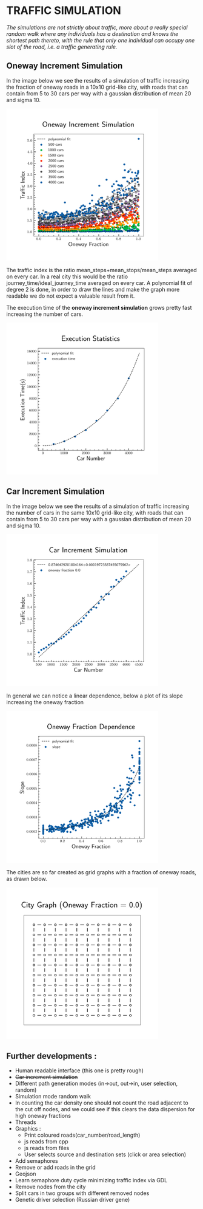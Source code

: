 <h1>TRAFFIC SIMULATION</h1>

<i> The simulations are not strictly about traffic, more about a really special random walk where any individuals has a destination and knows the shortest path thereto, with the rule that only one individual can occupy one slot of the road, i.e. a traffic generating rule.</i>

<h2>Oneway Increment Simulation</h2>

<p>In the image below we see the results of a simulation of traffic increasing the fraction of oneway roads in a 10x10 grid-like city, 
with roads that can contain from 5 to 30 cars per way with a gaussian
distribution of mean 20 and sigma 10.</p>

<img src='oneway_increment.png' width=400 height=400>

<p>The traffic index is the ratio mean_steps+mean_stops/mean_steps averaged on every car. In a real city this would be the ratio journey_time/ideal_journey_time averaged on every car.
A polynomial fit of degree 2 is done, in order to draw the lines and make the graph more readable we do not expect a valuable result from it.</p>

The execution time of the <strong>oneway increment simulation</strong> grows pretty fast increasing the number of cars.

<img src='execution_time.png' width=400 height=400>

<br>

<h2>Car Increment Simulation</h2>

<p>In the image below we see the results of a simulation of traffic increasing the number of cars in the same 10x10 grid-like city, 
with roads that can contain from 5 to 30 cars per way with a gaussian
distribution of mean 20 and sigma 10.</p>

<img src='car_increment.png' width=400 height=400>

<p> In general we can notice a linear dependence, below a plot of its slope increasing the oneway fraction</p>

<img src='oneway_fraction_dependence.png' width=400 height=400>

<p>The cities are so far created as grid graphs with a fraction of oneway roads, as drawn below.</p>

<img src='city.png' width=400 height=400>

<h2> Further developments :</h2>
<ul>
  <li>Human readable interface (this one is pretty rough)</li>
  <li><s>Car increment simulation</s></li>
  <li>Different path generation modes (in->out, out->in, user selection, random)</li>
  <li> Simulation mode random walk</li>
  <li> In counting the car density one should not count the road adjacent to the cut off nodes, and we could see if this clears the data dispersion for high oneway fractions</li>
  <li>Threads</li>
  <li>Graphics :
    <ul>
      <li>Print coloured roads(car_number/road_length)</li>
      <li>js reads from cpp</li>
      <li>js reads from files</li>
      <li>User selects source and destination sets (click or area selection)</li>
    </ul>
  </li>
  <li>Add semaphores</li>
  <li>Remove or add roads in the grid</li>
  <li>Geojson</li>
  <li>Learn semaphore duty cycle minimizing traffic index via GDL</li>
  <li>Remove nodes from the city</li>
  <li>Split cars in two groups with different removed nodes</li>
  <li>Genetic driver selection (Russian driver gene)</li>
</ul>
